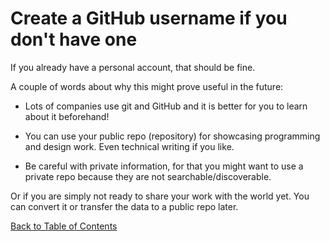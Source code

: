 # Create a GitHub username if you don't have one


If you already have a personal account, that should be fine. 

A couple of words about why this might prove useful in the future:

- Lots of companies use git and GitHub and it is better for you to learn about it beforehand!

- You can use your public repo (repository) for showcasing programming and design work. Even technical writing if you like.

- Be careful with private information, for that you might want to use a private repo because they are not searchable/discoverable.

Or if you are simply not ready to share your work with the world yet. You can convert it or transfer the data to a public repo later.

[Back to Table of Contents](https://github.com/Pomona-ITS/DailyChallenges/blob/main/README.md)

